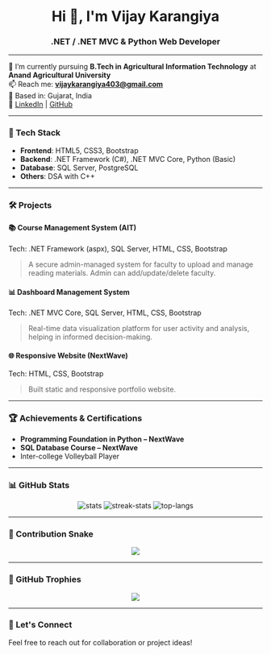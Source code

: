 <h1 align="center">Hi 👋, I'm Vijay Karangiya</h1>
<h3 align="center">.NET / .NET MVC & Python Web Developer</h3>

---

🌱 I’m currently pursuing **B.Tech in Agricultural Information Technology** at **Anand Agricultural University**  
📫 Reach me: **vijaykarangiya403@gmail.com**  
📍 Based in: Gujarat, India  
🔗 [LinkedIn](https://linkedin.com/in/karangiya%20vijay) | [GitHub](https://github.com/Vijaykarangiya13)

---

### 🚀 Tech Stack
- **Frontend**: HTML5, CSS3, Bootstrap  
- **Backend**: .NET Framework (C#), .NET MVC Core, Python (Basic)  
- **Database**: SQL Server, PostgreSQL  
- **Others**: DSA with C++

---

### 🛠 Projects

#### 📚 Course Management System (AIT)
Tech: .NET Framework (aspx), SQL Server, HTML, CSS, Bootstrap  
> A secure admin-managed system for faculty to upload and manage reading materials. Admin can add/update/delete faculty.

#### 📊 Dashboard Management System  
Tech: .NET MVC Core, SQL Server, HTML, CSS, Bootstrap  
> Real-time data visualization platform for user activity and analysis, helping in informed decision-making.

#### 🌐 Responsive Website (NextWave)
Tech: HTML, CSS, Bootstrap  
> Built static and responsive portfolio website.

---

### 🏆 Achievements & Certifications
- **Programming Foundation in Python – NextWave**  
- **SQL Database Course – NextWave**  
- Inter-college Volleyball Player

---

### 📊 GitHub Stats
<p align="center">
  <img src="https://github-readme-stats.vercel.app/api?username=Vijaykarangiya13&show_icons=true&theme=radical" alt="stats" />
  <img src="https://github-readme-streak-stats.herokuapp.com/?user=Vijaykarangiya13&theme=radical" alt="streak-stats"/>
  <img src="https://github-readme-stats.vercel.app/api/top-langs/?username=Vijaykarangiya13&layout=compact&theme=radical" alt="top-langs" />
</p>

---

### 🐍 Contribution Snake
<p align="center">
  <img src="https://raw.githubusercontent.com/Vijaykarangiya13/Vijaykarangiya13/output/github-contribution-grid-snake.svg" />
</p>

---

### 🏅 GitHub Trophies
<p align="center">
  <img src="https://github-profile-trophy.vercel.app/?username=Vijaykarangiya13&theme=algolia&row=2&column=3" />
</p>

---

### 💬 Let's Connect
Feel free to reach out for collaboration or project ideas!
